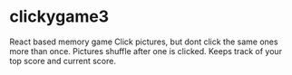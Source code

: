 # clickygame3
React based memory game
Click pictures, but dont click the same ones more than once. 
Pictures shuffle after one is clicked. 
Keeps track of your top score and current score.
